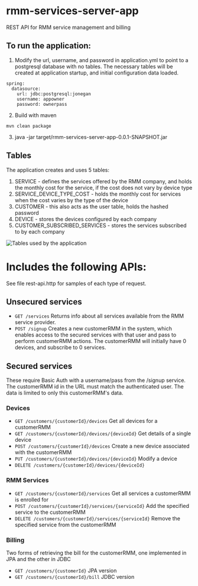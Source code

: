 # rmm-services-server-app

REST API for RMM service management and billing

## To run the application:

1. Modify the url, username, and password in application.yml to point to a postgresql database with no tables. The
   necessary tables will be created at application startup, and initial configuration data loaded.

```
spring:
  datasource:
    url: jdbc:postgresql:jonegan
    username: appowner
    password: ownerpass
```

2. Build with maven

```
mvn clean package
```

3. java -jar target/rmm-services-server-app-0.0.1-SNAPSHOT.jar

## Tables

The application creates and uses 5 tables:

1. SERVICE - defines the services offered by the RMM company, and holds the monthly cost for the service, if the cost
   does not vary by device type
2. SERVICE_DEVICE_TYPE_COST - holds the monthly cost for services when the cost varies by the type of the device
3. CUSTOMER - this also acts as the user table, holds the hashed password
4. DEVICE - stores the devices configured by each company
5. CUSTOMER_SUBSCRIBED_SERVICES - stores the services subscribed to by each company

![Tables used by the application](tables.png)

# Includes the following APIs:

See file rest-api.http for samples of each type of request.

## Unsecured services

* `GET /services`
  Returns info about all services available from the RMM service provider.
* `POST /signup`
  Creates a new customerRMM in the system, which enables access to the secured services with that user and pass to perform
  customerRMM actions. The customerRMM will initially have 0 devices, and subscribe to 0 services.

## Secured services

These require Basic Auth with a username/pass from the /signup service. The customerRMM id in the URL must match the
authenticated user. The data is limited to only this customerRMM's data.

### Devices

* `GET /customers/{customerId}/devices`
  Get all devices for a customerRMM
* `GET /customers/{customerId}/devices/{deviceId}`
  Get details of a single device
* `POST /customers/{customerId}/devices`
  Create a new device associated with the customerRMM
* `PUT /customers/{customerId}/devices/{deviceId}`
  Modify a device
* `DELETE /customers/{customerId}/devices/{deviceId}`

### RMM Services

* `GET /customers/{customerId}/services`
  Get all services a customerRMM is enrolled for
* `POST /customers/{customerId}/services/{serviceId}`
  Add the specified service to the customerRMM
* `DELETE /customers/{customerId}/services/{serviceId}`
  Remove the specified service from the customerRMM

### Billing

Two forms of retrieving the bill for the customerRMM, one implemented in JPA and the other in JDBC

* `GET /customers/{customerId}`
  JPA version
* `GET /customers/{customerId}/bill`
  JDBC version

